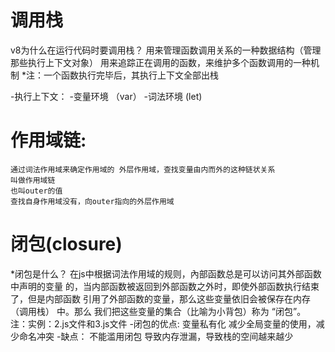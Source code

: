 # 调用栈
v8为什么在运行代码时要调用栈？
    用来管理函数调用关系的一种数据结构（管理那些执行上下文对象）
    用来追踪正在调用的函数，来维护多个函数调用的一种机制
*注：一个函数执行完毕后，其执行上下文全部出栈

-执行上下文：
    -变量环境 （var）
    -词法环境  (let)

# 作用域链:
    通过词法作用域来确定作用域的 外层作用域，查找变量由内而外的这种链状关系
    叫做作用域链
    也叫outer的值
    查找自身作用域没有，向outer指向的外层作用域

# 闭包(closure)
*闭包是什么？
    在js中根据词法作用域的规则，內部函数总是可以访问其外部函数中声明的变量
    的，当内部函数被返回到外部函数之外时，即使外部函数执行结束了，但是内部函数
    引用了外部函数的变量，那么这些变量依旧会被保存在内存 （调用栈） 中。那么
    我们把这些变量的集合（比喻为小背包）称为 “闭包”。
    注：实例：2.js文件和3.js文件
-闭包的优点:
    变量私有化
    减少全局变量的使用，减少命名冲突
-缺点：
    不能滥用闭包
    导致内存泄漏，导致栈的空间越来越少


    